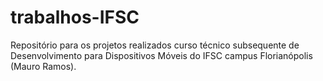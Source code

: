 # trabalhos-IFSC
Repositório para os projetos realizados curso técnico subsequente de Desenvolvimento para Dispositivos Móveis do IFSC campus Florianópolis (Mauro Ramos).
